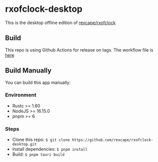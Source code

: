 # rxofclock-desktop

This is the desktop offline edition of [rexcape/rxofclock](https://www.github.com/rexcape/rxofclock)

## Build

This repo is using Github Actions for release on tags. The workflow file is [here](./.github/workflows/publish.yml)

## Build Manually

You can build this app manually:

### Environment

- Rustc >= 1.60
- NodeJS >= 16.15.0
- pnpm >= 6

### Steps

- Clone this repo: `$ git clone https://github.com/rexcape/rxofclock-desktop.git`
- Install dependencies: `$ pnpm install`
- Build: `$ pnpm tauri build`
